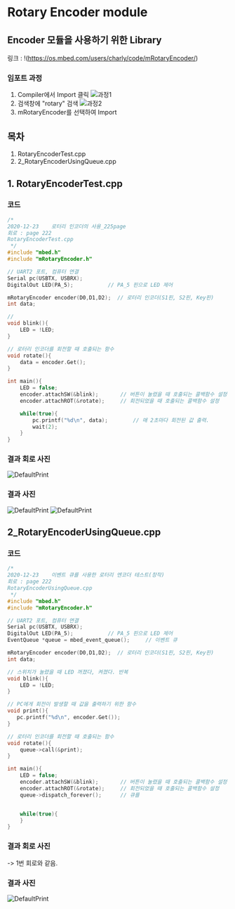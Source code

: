 # Rotary Encoder module
## Encoder 모듈을 사용하기 위한 Library
링크 : !(https://os.mbed.com/users/charly/code/mRotaryEncoder/)

### 임포트 과정

1. Compiler에서 Import 클릭
![과정1](https://github.com/HongyeongJu/MbedCode/blob/master/Chapter04_%ED%94%8C%EB%9D%BC%EC%8A%A4%ED%8B%B1%20%EB%85%B8%EB%B8%8C%20%EB%A1%9C%ED%84%B0%EB%A6%AC%20%EC%97%94%EC%BD%94%EB%8D%94%20%EB%AA%A8%EB%93%88/%EB%9D%BC%EC%9D%B4%EB%B8%8C%EB%9F%AC%EB%A6%AC%EC%B6%94%EA%B0%80%EA%B3%BC%EC%A0%951.jpg)
2. 검색창에 "rotary" 검색
![과정2](https://github.com/HongyeongJu/MbedCode/blob/master/Chapter04_%ED%94%8C%EB%9D%BC%EC%8A%A4%ED%8B%B1%20%EB%85%B8%EB%B8%8C%20%EB%A1%9C%ED%84%B0%EB%A6%AC%20%EC%97%94%EC%BD%94%EB%8D%94%20%EB%AA%A8%EB%93%88/%EB%9D%BC%EC%9D%B4%EB%B8%8C%EB%9F%AC%EB%A6%AC%EC%B6%94%EA%B0%80%EA%B3%BC%EC%A0%952.jpg)
3. mRotaryEncoder를 선택하여 Import

## 목차
1. RotaryEncoderTest.cpp
2. 2_RotaryEncoderUsingQueue.cpp
## 1. RotaryEncoderTest.cpp
### 코드
```c++
/*
2020-12-23    로터리 인코더의 사용_225page
회로 : page 222
RotaryEncoderTest.cpp
 */
#include "mbed.h"
#include "mRotaryEncoder.h"

// UART2 포트, 컴퓨터 연결
Serial pc(USBTX, USBRX);
DigitalOut LED(PA_5);           // PA_5 핀으로 LED 제어

mRotaryEncoder encoder(D0,D1,D2);  // 로터리 인코더(S1핀, S2핀, Key핀)
int data;

//
void blink(){
    LED = !LED;    
}

// 로터리 인코더를 회전할 때 호출되는 함수
void rotate(){
    data = encoder.Get();
}

int main(){
    LED = false;
    encoder.attachSW(&blink);       // 버튼이 눌렸을 때 호출되는 콜백함수 설정
    encoder.attachROT(&rotate);     // 회전되었을 때 호출되는 콜백함수 설정

    while(true){
        pc.printf("%d\n", data);        // 매 2초마다 회전된 값 출력.
        wait(2);
    }
}

```
### 결과 회로 사진
![DefaultPrint](https://github.com/HongyeongJu/MbedCode/blob/master/Chapter04_%ED%94%8C%EB%9D%BC%EC%8A%A4%ED%8B%B1%20%EB%85%B8%EB%B8%8C%20%EB%A1%9C%ED%84%B0%EB%A6%AC%20%EC%97%94%EC%BD%94%EB%8D%94%20%EB%AA%A8%EB%93%88/1_RotaryEncoderTest_result_circuit.jpg)
### 결과 사진
![DefaultPrint](https://github.com/HongyeongJu/MbedCode/blob/master/Chapter04_%ED%94%8C%EB%9D%BC%EC%8A%A4%ED%8B%B1%20%EB%85%B8%EB%B8%8C%20%EB%A1%9C%ED%84%B0%EB%A6%AC%20%EC%97%94%EC%BD%94%EB%8D%94%20%EB%AA%A8%EB%93%88/1_RotaryEncoderTest_result_picture.jpg)
![DefaultPrint](https://github.com/HongyeongJu/MbedCode/blob/master/Chapter04_%ED%94%8C%EB%9D%BC%EC%8A%A4%ED%8B%B1%20%EB%85%B8%EB%B8%8C%20%EB%A1%9C%ED%84%B0%EB%A6%AC%20%EC%97%94%EC%BD%94%EB%8D%94%20%EB%AA%A8%EB%93%88/1_RotaryEncoderTest_result.jpg)

## 2_RotaryEncoderUsingQueue.cpp
### 코드
```c++
/*
2020-12-23    이벤트 큐를 사용한 로터리 엔코더 테스트(창작)
회로 : page 222
RotaryEncoderUsingQueue.cpp
 */
#include "mbed.h"
#include "mRotaryEncoder.h"

// UART2 포트, 컴퓨터 연결
Serial pc(USBTX, USBRX);
DigitalOut LED(PA_5);           // PA_5 핀으로 LED 제어
EventQueue *queue = mbed_event_queue();     // 이벤트 큐

mRotaryEncoder encoder(D0,D1,D2);  // 로터리 인코더(S1핀, S2핀, Key핀)
int data;

// 스위치가 눌렸을 때 LED 꺼졌다, 켜졌다. 반복
void blink(){
    LED = !LED;
}

// PC에게 회전이 발생할 때 값을 출력하기 위한 함수
void print(){
   pc.printf("%d\n", encoder.Get());
}

// 로터리 인코더를 회전할 때 호출되는 함수
void rotate(){
    queue->call(&print);
}

int main(){
    LED = false;
    encoder.attachSW(&blink);       // 버튼이 눌렸을 때 호출되는 콜백함수 설정
    encoder.attachROT(&rotate);     // 회전되었을 때 호출되는 콜백함수 설정
    queue->dispatch_forever();      // 큐를


    while(true){
    }
}

```
### 결과 회로 사진
 -> 1번 회로와 같음.
### 결과 사진
![DefaultPrint](https://github.com/HongyeongJu/MbedCode/blob/master/Chapter04_%ED%94%8C%EB%9D%BC%EC%8A%A4%ED%8B%B1%20%EB%85%B8%EB%B8%8C%20%EB%A1%9C%ED%84%B0%EB%A6%AC%20%EC%97%94%EC%BD%94%EB%8D%94%20%EB%AA%A8%EB%93%88/1_RotaryEncoderTest_result_picture.jpg)
